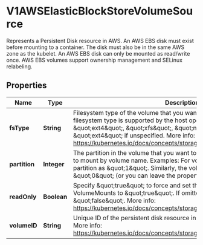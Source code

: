 

# V1AWSElasticBlockStoreVolumeSource

Represents a Persistent Disk resource in AWS.  An AWS EBS disk must exist before mounting to a container. The disk must also be in the same AWS zone as the kubelet. An AWS EBS disk can only be mounted as read/write once. AWS EBS volumes support ownership management and SELinux relabeling.
## Properties

Name | Type | Description | Notes
------------ | ------------- | ------------- | -------------
**fsType** | **String** | Filesystem type of the volume that you want to mount. Tip: Ensure that the filesystem type is supported by the host operating system. Examples: \&quot;ext4\&quot;, \&quot;xfs\&quot;, \&quot;ntfs\&quot;. Implicitly inferred to be \&quot;ext4\&quot; if unspecified. More info: https://kubernetes.io/docs/concepts/storage/volumes#awselasticblockstore |  [optional]
**partition** | **Integer** | The partition in the volume that you want to mount. If omitted, the default is to mount by volume name. Examples: For volume /dev/sda1, you specify the partition as \&quot;1\&quot;. Similarly, the volume partition for /dev/sda is \&quot;0\&quot; (or you can leave the property empty). |  [optional]
**readOnly** | **Boolean** | Specify \&quot;true\&quot; to force and set the ReadOnly property in VolumeMounts to \&quot;true\&quot;. If omitted, the default is \&quot;false\&quot;. More info: https://kubernetes.io/docs/concepts/storage/volumes#awselasticblockstore |  [optional]
**volumeID** | **String** | Unique ID of the persistent disk resource in AWS (Amazon EBS volume). More info: https://kubernetes.io/docs/concepts/storage/volumes#awselasticblockstore | 



